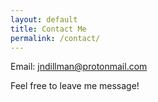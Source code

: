 ```yaml
---
layout: default
title: Contact Me
permalink: /contact/
---
```


Email: jndillman@protonmail.com

Feel free to leave me message!

